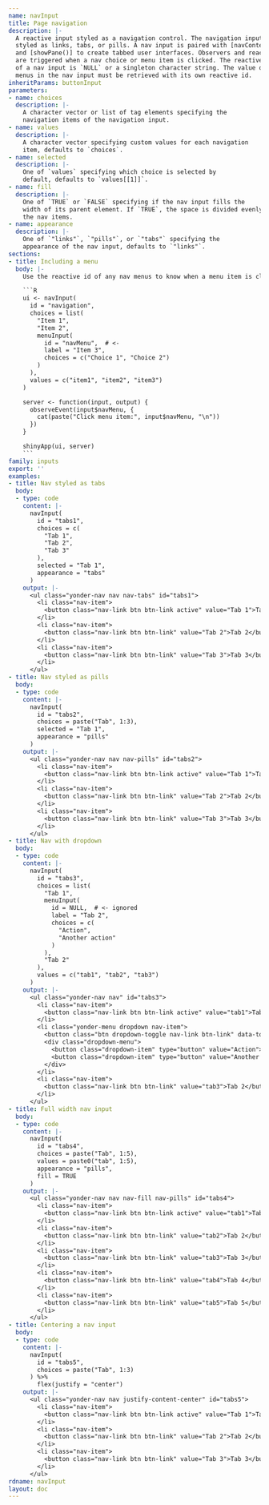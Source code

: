 ```yaml
---
name: navInput
title: Page navigation
description: |-
  A reactive input styled as a navigation control. The navigation input can be
  styled as links, tabs, or pills. A nav input is paired with [navContent()]
  and [showPane()] to create tabbed user interfaces. Observers and reactives
  are triggered when a nav choice or menu item is clicked. The reactive value
  of a nav input is `NULL` or a singleton character string. The value of any
  menus in the nav input must be retrieved with its own reactive id.
inheritParams: buttonInput
parameters:
- name: choices
  description: |-
    A character vector or list of tag elements specifying the
    navigation items of the navigation input.
- name: values
  description: |-
    A character vector specifying custom values for each navigation
    item, defaults to `choices`.
- name: selected
  description: |-
    One of `values` specifying which choice is selected by
    default, defaults to `values[[1]]`.
- name: fill
  description: |-
    One of `TRUE` or `FALSE` specifying if the nav input fills the
    width of its parent element. If `TRUE`, the space is divided evenly among
    the nav items.
- name: appearance
  description: |-
    One of `"links"`, `"pills"`, or `"tabs"` specifying the
    appearance of the nav input, defaults to `"links"`.
sections:
- title: Including a menu
  body: |-
    Use the reactive id of any nav menus to know when a menu item is clicked.

    ```R
    ui <- navInput(
      id = "navigation",
      choices = list(
        "Item 1",
        "Item 2",
        menuInput(
          id = "navMenu",  # <-
          label = "Item 3",
          choices = c("Choice 1", "Choice 2")
        )
      ),
      values = c("item1", "item2", "item3")
    )

    server <- function(input, output) {
      observeEvent(input$navMenu, {
        cat(paste("Click menu item:", input$navMenu, "\n"))
      })
    }

    shinyApp(ui, server)
    ```
family: inputs
export: ''
examples:
- title: Nav styled as tabs
  body:
  - type: code
    content: |-
      navInput(
        id = "tabs1",
        choices = c(
          "Tab 1",
          "Tab 2",
          "Tab 3"
        ),
        selected = "Tab 1",
        appearance = "tabs"
      )
    output: |-
      <ul class="yonder-nav nav nav-tabs" id="tabs1">
        <li class="nav-item">
          <button class="nav-link btn btn-link active" value="Tab 1">Tab 1</button>
        </li>
        <li class="nav-item">
          <button class="nav-link btn btn-link" value="Tab 2">Tab 2</button>
        </li>
        <li class="nav-item">
          <button class="nav-link btn btn-link" value="Tab 3">Tab 3</button>
        </li>
      </ul>
- title: Nav styled as pills
  body:
  - type: code
    content: |-
      navInput(
        id = "tabs2",
        choices = paste("Tab", 1:3),
        selected = "Tab 1",
        appearance = "pills"
      )
    output: |-
      <ul class="yonder-nav nav nav-pills" id="tabs2">
        <li class="nav-item">
          <button class="nav-link btn btn-link active" value="Tab 1">Tab 1</button>
        </li>
        <li class="nav-item">
          <button class="nav-link btn btn-link" value="Tab 2">Tab 2</button>
        </li>
        <li class="nav-item">
          <button class="nav-link btn btn-link" value="Tab 3">Tab 3</button>
        </li>
      </ul>
- title: Nav with dropdown
  body:
  - type: code
    content: |-
      navInput(
        id = "tabs3",
        choices = list(
          "Tab 1",
          menuInput(
            id = NULL,  # <- ignored
            label = "Tab 2",
            choices = c(
              "Action",
              "Another action"
            )
          ),
          "Tab 2"
        ),
        values = c("tab1", "tab2", "tab3")
      )
    output: |-
      <ul class="yonder-nav nav" id="tabs3">
        <li class="nav-item">
          <button class="nav-link btn btn-link active" value="tab1">Tab 1</button>
        </li>
        <li class="yonder-menu dropdown nav-item">
          <button class="btn dropdown-toggle nav-link btn-link" data-toggle="dropdown" aria-haspopup="true" aria-expanded="false" value="tab2">Tab 2</button>
          <div class="dropdown-menu">
            <button class="dropdown-item" type="button" value="Action">Action</button>
            <button class="dropdown-item" type="button" value="Another action">Another action</button>
          </div>
        </li>
        <li class="nav-item">
          <button class="nav-link btn btn-link" value="tab3">Tab 2</button>
        </li>
      </ul>
- title: Full width nav input
  body:
  - type: code
    content: |-
      navInput(
        id = "tabs4",
        choices = paste("Tab", 1:5),
        values = paste0("tab", 1:5),
        appearance = "pills",
        fill = TRUE
      )
    output: |-
      <ul class="yonder-nav nav nav-fill nav-pills" id="tabs4">
        <li class="nav-item">
          <button class="nav-link btn btn-link active" value="tab1">Tab 1</button>
        </li>
        <li class="nav-item">
          <button class="nav-link btn btn-link" value="tab2">Tab 2</button>
        </li>
        <li class="nav-item">
          <button class="nav-link btn btn-link" value="tab3">Tab 3</button>
        </li>
        <li class="nav-item">
          <button class="nav-link btn btn-link" value="tab4">Tab 4</button>
        </li>
        <li class="nav-item">
          <button class="nav-link btn btn-link" value="tab5">Tab 5</button>
        </li>
      </ul>
- title: Centering a nav input
  body:
  - type: code
    content: |-
      navInput(
        id = "tabs5",
        choices = paste("Tab", 1:3)
      ) %>%
        flex(justify = "center")
    output: |-
      <ul class="yonder-nav nav justify-content-center" id="tabs5">
        <li class="nav-item">
          <button class="nav-link btn btn-link active" value="Tab 1">Tab 1</button>
        </li>
        <li class="nav-item">
          <button class="nav-link btn btn-link" value="Tab 2">Tab 2</button>
        </li>
        <li class="nav-item">
          <button class="nav-link btn btn-link" value="Tab 3">Tab 3</button>
        </li>
      </ul>
rdname: navInput
layout: doc
---
```


